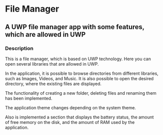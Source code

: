 # File Manager
<h2>A UWP file manager app with some features, which are allowed in UWP</h2>
<h3>Description</h3>
<p>This is a file manager, which is based on UWP technology. Here you can open several libraries that are allowed in UWP.</p>
<p>In the application, it is possible to browse directories from different libraries, such as Images, Videos, and Music. It is also possible to open the desired directory, where the existing files are displayed.</p>
<p>The functionality of creating a new folder, deleting files and renaming them has been implemented.</p>
<p>The application theme changes depending on the system theme.</p>
<p>Also is implemented a section that displays the battery status, the amount of free memory on the disk, and the amount of RAM used by the application.</p>

